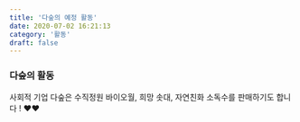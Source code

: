 ```yaml
---
title: '다숲의 예정 활동'
date: 2020-07-02 16:21:13
category: '활동'
draft: false
---
```


### 다숲의 활동

사회적 기업 다숲은 수직정원 바이오월, 희망 솟대, 자연친화 소독수를 판매하기도 합니다 ! ❤️❤️
